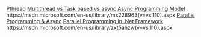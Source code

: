 [Pthread](https://www.sourceware.org/pthreads-win32/manual/)
[Multithread vs Task based vs async](http://stackoverflow.com/questions/20434220/threading-vs-task-based-vs-asynchronous-programming)
[Async Programming Model](https://msdn.microsoft.com/en-us/library/ms228963(v=vs.110).aspx)
https://msdn.microsoft.com/en-us/library/ms228963(v=vs.110).aspx
[Parallel Programming & Async](https://msdn.microsoft.com/en-us/library/hh156548(v=vs.110).aspx)
[Parallel Programming in .Net Framework](https://msdn.microsoft.com/en-us/library/dd460693(v=vs.110).aspx)
https://msdn.microsoft.com/en-us/library/zxt5ahzw(v=vs.110).aspx
